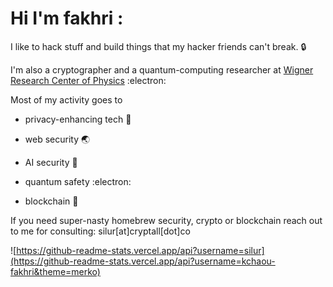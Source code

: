 # Hi I'm fakhri :

I like to hack stuff and build things that my hacker friends can't break. :lock:

I'm also a cryptographer and a quantum-computing researcher at [Wigner Research Center of Physics](https://wigner.hu/) :electron:

Most of my activity goes to 

- privacy-enhancing tech :key:

- web security :earth_asia:

- AI security :robot:

- quantum safety :electron:

- blockchain :link:

If you need super-nasty homebrew security, crypto or blockchain reach out to me for consulting: silur[at]cryptall[dot]co

![https://github-readme-stats.vercel.app/api?username=silur](https://github-readme-stats.vercel.app/api?username=kchaou-fakhri&theme=merko)
